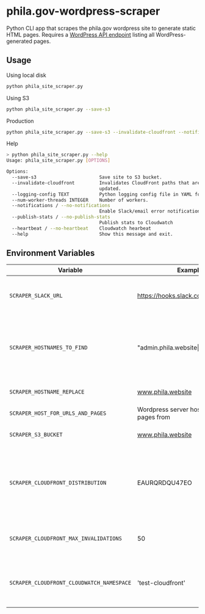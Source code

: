 # phila.gov-wordpress-scraper

Python CLI app that scrapes the phila.gov wordpress site to generate static HTML pages.
Requires a [WordPress API endpoint](https://github.com/CityOfPhiladelphia/phila.gov/blob/master/wp/wp-content/plugins/phila.gov-customization/public/class-phila-last-updated-controller.php) listing all WordPress-generated pages.

## Usage

Using local disk

```sh
python phila_site_scraper.py
```

Using S3

```sh
python phila_site_scraper.py --save-s3
```

Production

```sh
python phila_site_scraper.py --save-s3 --invalidate-cloudfront --notifications --publish-stats --heartbeat
```
Help

```sh
> python phila_site_scraper.py --help
Usage: phila_site_scraper.py [OPTIONS]

Options:
  --save-s3                       Save site to S3 bucket.
  --invalidate-cloudfront         Invalidates CloudFront paths that are
                                  updated.
  --logging-config TEXT           Python logging config file in YAML format.
  --num-worker-threads INTEGER    Number of workers.
  --notifications / --no-notifications
                                  Enable Slack/email error notifications.
  --publish-stats / --no-publish-stats
                                  Publish stats to Cloudwatch
  --heartbeat / --no-heartbeat    Cloudwatch hearbeat
  --help                          Show this message and exit.
```

## Environment Variables

| Variable | Example | Description |
| -------- | ------- | ----------- |
| `SCRAPER_SLACK_URL` | https://hooks.slack.com/services/... | A Slack webhook URL for an alerts channel. |
| `SCRAPER_HOSTNAMES_TO_FIND` | "admin.phila.website\|beta.phila.gov" | The hostnames to find for replacement in the scraped page content. |
| `SCRAPER_HOSTNAME_REPLACE` | www.phila.website | The new website host. |
| `SCRAPER_HOST_FOR_URLS_AND_PAGES` | Wordpress server host to scrape pages from |
| `SCRAPER_S3_BUCKET` | www.phila.website | S3 bucket to store scrapped. |
| `SCRAPER_CLOUDFRONT_DISTRIBUTION` | EAURQRDQU47EO | For Cloudfront cache invalidation, the distrbution in front of the S3 bucket. |
| `SCRAPER_CLOUDFRONT_MAX_INVALIDATIONS` | 50 | Maximum number of invalidations to perform per run. |
| `SCRAPER_CLOUDFRONT_CLOUDWATCH_NAMESPACE` | 'test-cloudfront' | A namespace for the scraper cloudfront metrics |
